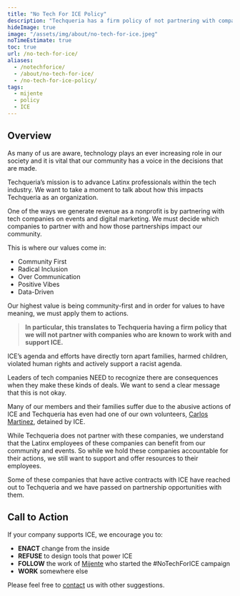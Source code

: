 ```yaml
---
title: "No Tech For ICE Policy"
description: "Techqueria has a firm policy of not partnering with companies that have active contracts with ICE."
hideImage: true
image: "/assets/img/about/no-tech-for-ice.jpeg"
noTimeEstimate: true
toc: true
url: /no-tech-for-ice/
aliases:
  - /notechforice/
  - /about/no-tech-for-ice/
  - /no-tech-for-ice-policy/
tags:
  - mijente
  - policy
  - ICE
---
```


## Overview

As many of us are aware, technology plays an ever increasing role in our society and it is vital that our community has a voice in the decisions that are made.

Techqueria’s mission is to advance Latinx professionals within the tech industry. We want to take a moment to talk about how this impacts Techqueria as an organization.

One of the ways we generate revenue as a nonprofit is by partnering with tech companies on events and digital marketing. We must decide which companies to partner with and how those partnerships impact our community.

This is where our values come in:

- Community First
- Radical Inclusion
- Over Communication
- Positive Vibes
- Data-Driven

Our highest value is being community-first and in order for values to have meaning, we must apply them to actions.

> **In particular, this translates to Techqueria having a firm policy that we will not partner with companies who are known to work with and support ICE.**

ICE’s agenda and efforts have directly torn apart families, harmed children, violated human rights and actively support a racist agenda.

Leaders of tech companies NEED to recognize there are consequences when they make these kinds of deals. We want to send a clear message that this is not okay.

Many of our members and their families suffer due to the abusive actions of ICE and Techqueria has even had one of our own volunteers,
[Carlos Martinez](https://tucson.com/news/local/tucsonan-among-first-to-receive-daca-protection-now-detained-after/article_a02ac0a4-5f4e-55aa-b097-be94921784bb.html), detained by ICE.

While Techqueria does not partner with these companies, we understand that the Latinx employees of these companies can benefit from our community and events. So while we hold these companies accountable for their actions, we still want to support and offer resources to their employees.

Some of these companies that have active contracts with ICE have reached out to Techqueria and we have passed on partnership opportunities with them.

## Call to Action

If your company supports ICE, we encourage you to:

- **ENACT** change from the inside
- **REFUSE** to design tools that power ICE
- **FOLLOW** the work of [Mijente](https://mijente.net/) who started the #NoTechForICE campaign
- **WORK** somewhere else

Please feel free to [contact](/contact/) us with other suggestions.
